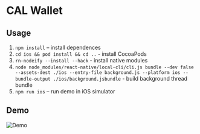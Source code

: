 # CAL Wallet

## Usage

1. `npm install` – install dependences
2. `cd ios && pod install && cd ..` - install CocoaPods
3. `rn-nodeify --install --hack` - install native modules
4. `node node_modules/react-native/local-cli/cli.js bundle --dev false --assets-dest ./ios --entry-file background.js --platform ios --bundle-output ./ios/background.jsbundle` - build background thread bundle
2. `npm run ios` – run demo in iOS simulator

## Demo

![Demo](https://user-images.githubusercontent.com/12267041/88858941-d37aed80-d1c6-11ea-8da4-bfbbe0c7cdce.gif)
